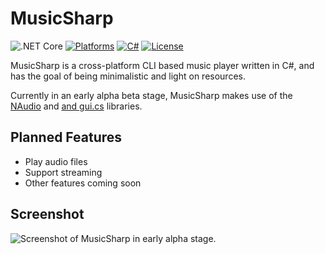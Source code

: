 # MusicSharp
![.NET Core](https://github.com/markjamesm/MusicSharp/workflows/.NET%20Core/badge.svg?branch=main) [![Platforms](https://img.shields.io/badge/Platforms-Windows%20%7C%20Mac%20%7C%20Linux-orange)]() [![C#](https://img.shields.io/badge/CSharp-darkgreen.svg)](https://en.wikipedia.org/wiki/C_Sharp_(programming_language)) [![License](https://img.shields.io/badge/License-GPL-blue.svg)](https://www.gnu.org/licenses/gpl-3.0.en.html)

MusicSharp is a cross-platform CLI based music player written in C#, and has the goal of being minimalistic and light on resources.

Currently in an early alpha beta stage, MusicSharp makes use of the [NAudio](https://github.com/naudio/NAudio) and [and gui.cs](https://github.com/migueldeicaza/gui.cs) libraries.

## Planned Features

- Play audio files
- Support streaming
- Other features coming soon

## Screenshot

<img src="https://user-images.githubusercontent.com/20845425/97065940-10187400-157f-11eb-86c6-7f72f9ffdb75.png" alt="Screenshot of MusicSharp in early alpha stage.">